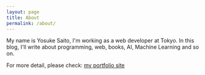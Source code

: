 ```yaml
---
layout: page
title: About
permalink: /about/
---
```


My name is Yosuke Saito, I'm working as a web developer at Tokyo.
In this blog, I'll write about programming, web, books, AI, Machine Learning and so on.

For more detail, please check:
[my portfolio site](http://saitoxu.io)
